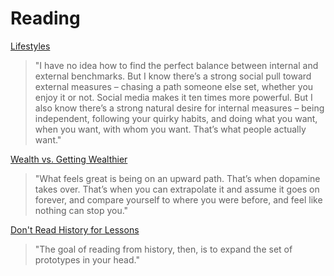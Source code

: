# Reading

[Lifestyles](https://www.collaborativefund.com/blog/lifestyles/)

> "I have no idea how to find the perfect balance between internal and external benchmarks. But I know there’s a strong social pull toward external measures – chasing a path someone else set, whether you enjoy it or not. Social media makes it ten times more powerful. But I also know there’s a strong natural desire for internal measures – being independent, following your quirky habits, and doing what you want, when you want, with whom you want. That’s what people actually want."

[Wealth vs. Getting Wealthier](https://www.collaborativefund.com/blog/wealth-vs-getting-wealthier/)

> "What feels great is being on an upward path. That’s when dopamine takes over. That’s when you can extrapolate it and assume it goes on forever, and compare yourself to where you were before, and feel like nothing can stop you."

[Don't Read History for Lessons](https://commoncog.com/blog/dont-read-history-for-lessons/)

> "The goal of reading from history, then, is to expand the set of prototypes in your head."